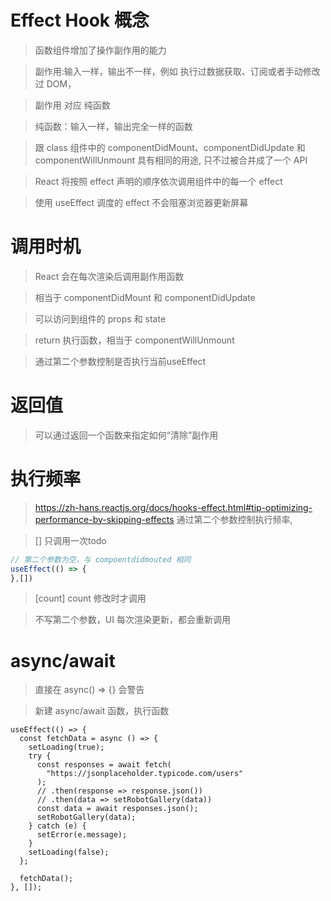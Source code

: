 #  Effect Hook 概念
> 函数组件增加了操作副作用的能力

> 副作用:输入一样，输出不一样，例如 执行过数据获取、订阅或者手动修改过 DOM，

> 副作用 对应 纯函数

> 纯函数：输入一样，输出完全一样的函数

> 跟 class 组件中的 componentDidMount、componentDidUpdate 和 componentWillUnmount 具有相同的用途, 只不过被合并成了一个 API

> React 将按照 effect 声明的顺序依次调用组件中的每一个 effect

> 使用 useEffect 调度的 effect 不会阻塞浏览器更新屏幕
# 调用时机
> React 会在每次渲染后调用副作用函数

> 相当于 componentDidMount 和 componentDidUpdate

> 可以访问到组件的 props 和 state

> return 执行函数，相当于 componentWillUnmount

> 通过第二个参数控制是否执行当前useEffect

# 返回值
> 可以通过返回一个函数来指定如何“清除”副作用

# 执行频率
> https://zh-hans.reactjs.org/docs/hooks-effect.html#tip-optimizing-performance-by-skipping-effects 
> 通过第二个参数控制执行频率, 

> [] 只调用一次todo
```javascript
// 第二个参数为空，与 compoentdidmouted 相同
useEffect(() => {
},[])
``` 

> [count] count 修改时才调用

> 不写第二个参数，UI 每次渲染更新，都会重新调用


# async/await 
> 直接在 async() => {} 会警告

> 新建 async/await 函数，执行函数
```
useEffect(() => {
  const fetchData = async () => {
    setLoading(true);
    try {
      const responses = await fetch(
        "https://jsonplaceholder.typicode.com/users"
      );
      // .then(response => response.json())
      // .then(data => setRobotGallery(data))
      const data = await responses.json();
      setRobotGallery(data);
    } catch (e) {
      setError(e.message);
    }
    setLoading(false);
  };

  fetchData();
}, []);
```
